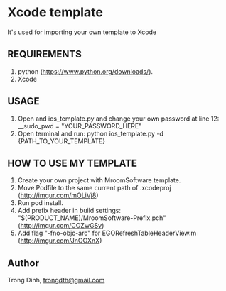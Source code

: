 # Xcode template

It's used for importing your own template to Xcode

## REQUIREMENTS

1. python (https://www.python.org/downloads/).
2. Xcode

## USAGE

 1. Open and ios_template.py and change your own password at line 12: __sudo_pwd = "YOUR_PASSWORD_HERE"
 2. Open terminal and run: python ios_template.py -d {PATH_TO_YOUR_TEMPLATE}

## HOW TO USE MY TEMPLATE
 1. Create your own project with MroomSoftware template.
 2. Move Podfile to the same current path of .xcodeproj (http://imgur.com/mOLiVj8)
 3. Run pod install.
 4. Add prefix header in build settings: "$(PRODUCT_NAME)/MroomSoftware-Prefix.pch" (http://imgur.com/COZwGSv)
 5. Add flag "-fno-objc-arc" for EGORefreshTableHeaderView.m (http://imgur.com/JnOOXnX)
  

## Author

Trong Dinh, trongdth@gmail.com
